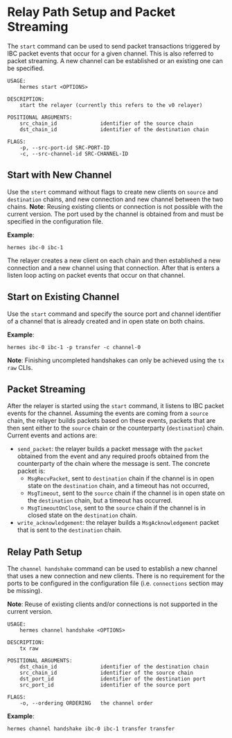# Relay Path Setup and Packet Streaming
The `start` command can be used to send packet transactions triggered by IBC packet events that occur for a given channel. This is also referred to packet streaming.
A new channel can be established or an existing one can be specified.

```shell script
USAGE:
    hermes start <OPTIONS>

DESCRIPTION:
    start the relayer (currently this refers to the v0 relayer)

POSITIONAL ARGUMENTS:
    src_chain_id              identifier of the source chain
    dst_chain_id              identifier of the destination chain

FLAGS:
    -p, --src-port-id SRC-PORT-ID
    -c, --src-channel-id SRC-CHANNEL-ID
```

## Start with New Channel
Use the `stert` command without flags to create new clients on `source` and `destination` chains, and new connection and new channel between the two chains.
__Note__: Reusing existing clients or connection is not possible with the current version. The port used by the channel is obtained from and must be specified in the configuration file.

__Example__:
```shell script
hermes ibc-0 ibc-1
```
The relayer creates a new client on each chain and then established a new connection and a new channel using that connection. After that is enters a listen loop acting on packet events that occur on that channel.

## Start on Existing Channel
Use the `start` command and specify the source port and channel identifier of a channel that is already created and in open state on both chains.

__Example__:
```shell script
hermes ibc-0 ibc-1 -p transfer -c channel-0
```

__Note__: Finishing uncompleted handshakes can only be achieved using the `tx raw` CLIs.

## Packet Streaming
After the relayer is started using the `start` command, it listens to IBC packet events for the channel. Assuming the events are coming from a `source` chain, the relayer builds packets based on these events, packets that are then sent either to the `source` chain or the counterparty (`destination`) chain. Current events and actions are:
- `send_packet`: the relayer builds a packet message with the `packet` obtained from the event and any required proofs obtained from the counterparty of the chain where the message is sent. The concrete packet is:
  - `MsgRecvPacket`, sent to `destination` chain if the channel is in open state on the `destination` chain, and a timeout has not occurred,
  - `MsgTimeout`, sent to the `source` chain if the channel is in open state on the `destination` chain, but a timeout has occurred.
  - `MsgTimeoutOnClose`, sent to the `source` chain if the channel is in closed state on the `destination` chain.
- `write_acknowledgement`: the relayer builds a `MsgAcknowledgement` packet that is sent to the `destination` chain.

## Relay Path Setup
The `channel handshake` command can be used to establish a new channel that uses a new connection and new clients. There is no requirement for the ports to be configured in the configuration file (i.e. `connections` section may be missing).

__Note__: Reuse of existing clients and/or connections is not supported in the current version.

```shell script
USAGE:
    hermes channel handshake <OPTIONS>

DESCRIPTION:
    tx raw

POSITIONAL ARGUMENTS:
    dst_chain_id              identifier of the destination chain
    src_chain_id              identifier of the source chain
    dst_port_id               identifier of the destination port
    src_port_id               identifier of the source port

FLAGS:
    -o, --ordering ORDERING   the channel order
```

__Example__:
```shell script
hermes channel handshake ibc-0 ibc-1 transfer transfer
```
